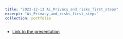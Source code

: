 ```yaml
---
title: "2023-12-13 Ai_Privacy_and_risks_first_steps"
excerpt: "Ai_Privacy_and_risks_first_steps"
collection: portfolio
--- 
```


* [Link to the presentation](http://olivieratangana.github.io/files/Ai_Privacy_and_risks_first_steps.pdf)

